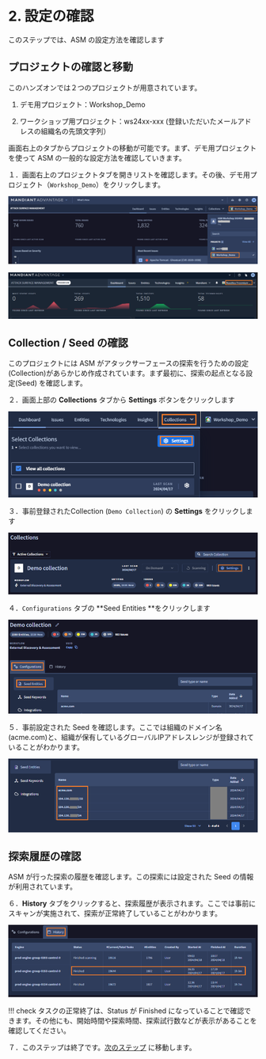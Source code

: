 # 2. 設定の確認

このステップでは、ASM の設定方法を確認します



## プロジェクトの確認と移動

このハンズオンでは２つのプロジェクトが用意されています。

1. デモ用プロジェクト：Workshop_Demo

2. ワークショップ用プロジェクト：ws24xx-xxx (登録いただいたメールアドレスの組織名の先頭文字列）

   

画面右上のタブからプロジェクトの移動が可能です。まず、デモ用プロジェクトを使って ASM の一般的な設定方法を確認していきます。



１．画面右上のプロジェクトタブを開きリストを確認します。その後、デモ用プロジェクト（`Workshop_Demo`）をクリックします。

![image-20240418104730196](images/image-20240418104730196.png)

![](images/2023-07-13-12-21-53-image.png)

## Collection / Seed の確認

このプロジェクトには ASM がアタックサーフェースの探索を行うための設定(Collection)があらかじめ作成されています。まず最初に、探索の起点となる設定(Seed) を確認します。

２．画面上部の **Collections** タブから **Settings** ボタンをクリックします

![image-20240418105033836](images/image-20240418105033836.png)

３．事前登録されたCollection (`Demo Collection`) の **Settings** をクリックします

![image-20240418105155430](images/image-20240418105155430.png)



４．`Configurations` タブの **Seed Entities **をクリックします

![image-20240418105354775](images/image-20240418105354775.png)

５．事前設定された Seed を確認します。ここでは組織のドメイン名(acme.com)と、組織が保有しているグローバルIPアドレスレンジが登録されていることがわかります。

![image-20240418105505785](images/image-20240418105505785.png)



## 探索履歴の確認

ASM が行った探索の履歴を確認します。この探索には設定された Seed の情報が利用されています。

６．**History** タブをクリックすると、探索履歴が表示されます。ここでは事前にスキャンが実施されて、探索が正常終了していることがわかります。

![image-20240418105744956](images/image-20240418105744956.png)

!!! check 
    タスクの正常終了は、Status が Finished になっていることで確認できます。その他にも、開始時間や探索時間、探索試行数などが表示があることを確認してください。

７．このステップは終了です。[<u>次のステップ</u>](../031-check-dashboard) に移動します。
